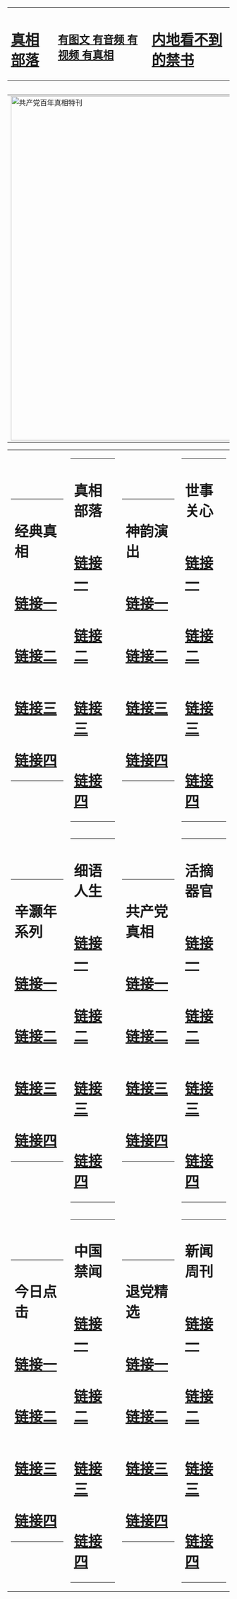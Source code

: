 <table><tr><td><H1><a href="http://t.cn/RXEOBPw">真相部落</a></H1></td><td><H2><a href="http://t.cn/RXgSqFC">有图文 有音频 有视频 有真相</a></H2><td><H1><a href="http://t.cn/RXgStn7"> 内地看不到的禁书</a></H1></td></table><table><table><tr><td><a href="http://t.cn/RXHdtgS"><img src="http://7483.e12.wovensphere.com/zx/bngcd/gcdbnzx.jpg" width="780"  border="0" alt="共产党百年真相特刊"></a></td></tr></table><table><tr><td><table><tr><td ><h1>经典真相</h1></td></tr><tr><td><h1>  <a href="http://t.cn/RXEO1F9" target=_blank>链接一</a>  </h1></td></tr><tr><td><h1>  <a href="http://t.cn/RXgSGCP" target=_blank>链接二</a>  </h1></td></tr><tr><td><h1>  <a href="http://po.st/E3IjSy" target=_blank>链接三</a>  </h1></td></tr><tr><td><h1>  <a href="http://po.st/heXF5s" target=_blank>链接四</a>  </h1></td></tr></table></td><td><table><tr><td ><h1>真相部落</h1></td></tr><tr><td><h1>  <a href="http://t.cn/RXHdZTL" target=_blank>链接一</a>  </h1></td></tr><tr><td><h1>  <a href="http://t.cn/RXgSqK2" target=_blank>链接二</a>  </h1></td></tr><tr><td><h1>  <a href="http://t.cn/RXHd5A4" target=_blank>链接三</a>  </h1></td></tr><tr><td><h1>  <a href="http://po.st/VFpydh" target=_blank>链接四</a>  </h1></td></tr></table></td><td><table><tr><td ><h1>神韵演出</h1></td></tr><tr><td><h1>  <a href="http://t.cn/RXEOHFK" target=_blank>链接一</a>  </h1></td></tr><tr><td><h1>  <a href="http://t.cn/RXHdw7Z" target=_blank>链接二</a>  </h1></td></tr><tr><td><h1>  <a href="http://t.cn/RXHd5Cl" target=_blank>链接三</a>  </h1></td></tr><tr><td><h1>  <a href="http://po.st/eTx3jh" target=_blank>链接四</a>  </h1></td></tr></table></td><td><table><tr><td ><h1>世事关心</h1></td></tr><tr><td><h1>  <a href="http://t.cn/RXEOd64" target=_blank>链接一</a>  </h1></td></tr><tr><td><h1>  <a href="http://t.cn/RXgSt5J" target=_blank>链接二</a>  </h1></td></tr><tr><td><h1>  <a href="http://po.st/z4UQVa" target=_blank>链接三</a>  </h1></td></tr><tr><td><h1>  <a href="http://t.cn/RXEOd64" target=_blank>链接四</a>  </h1></td></tr></table></td></tr><tr><td><table><tr><td ><h1>辛灏年系列</h1></td></tr><tr><td><h1>  <a href="http://t.cn/RXgStTX" target=_blank>链接一</a>  </h1></td></tr><tr><td><h1>  <a href="http://t.cn/RXEWvSy" target=_blank>链接二</a>  </h1></td></tr><tr><td><h1>  <a href="http://po.st/EyZj1P" target=_blank>链接三</a>  </h1></td></tr><tr><td><h1>  <a href="http://po.st/Pyn8xg" target=_blank>链接四</a>  </h1></td></tr></table></td><td><table><tr><td ><h1>细语人生</h1></td></tr><tr><td><h1>  <a href="http://t.cn/RXgSccq" target=_blank>链接一</a>  </h1></td></tr><tr><td><h1>  <a href="http://t.cn/RXgScMS" target=_blank>链接二</a>  </h1></td></tr><tr><td><h1>  <a href="http://po.st/jXtnwF" target=_blank>链接三</a>  </h1></td></tr><tr><td><h1>  <a href="http://po.st/hysJfC" target=_blank>链接四</a>  </h1></td></tr></table></td><td><table><tr><td ><h1>共产党真相</h1></td></tr><tr><td><h1>  <a href="http://t.cn/RXHdtgS" target=_blank>链接一</a>  </h1></td></tr><tr><td><h1>  <a href="http://t.cn/RXHd4Ds" target=_blank>链接二</a>  </h1></td></tr><tr><td><h1>  <a href="http://t.cn/RXgSVhJ" target=_blank>链接三</a>  </h1></td></tr><tr><td><h1>  <a href="http://po.st/RVgqv7" target=_blank>链接四</a>  </h1></td></tr></table></td><td><table><tr><td ><h1>活摘器官</h1></td></tr><tr><td><h1>  <a href="http://t.cn/RXEWhIt" target=_blank>链接一</a>  </h1></td></tr><tr><td><h1>  <a href="http://t.cn/RXHdbK9" target=_blank>链接二</a>  </h1></td></tr><tr><td><h1>  <a href="http://po.st/IahgjT" target=_blank>链接三</a>  </h1></td></tr><tr><td><h1>  <a href="http://po.st/i3zsqD" target=_blank>链接四</a>  </h1></td></tr></table></td></tr><tr><td><table><tr><td ><h1>今日点击</h1></td></tr><tr><td><h1>  <a href="http://t.cn/RXEW7bL" target=_blank>链接一</a>  </h1></td></tr><tr><td><h1>  <a href="http://t.cn/RXgSfzx" target=_blank>链接二</a>  </h1></td></tr><tr><td><h1>  <a href="http://t.cn/RXHdbTq" target=_blank>链接三</a>  </h1></td></tr><tr><td><h1>  <a href="http://po.st/LayFtd" target=_blank>链接四</a>  </h1></td></tr></table></td><td><table><tr><td ><h1>中国禁闻</h1></td></tr><tr><td><h1>  <a href="http://t.cn/RXgSf0E" target=_blank>链接一</a>  </h1></td></tr><tr><td><h1>  <a href="http://t.cn/RXgSfjD" target=_blank>链接二</a>  </h1></td></tr><tr><td><h1>  <a href="http://t.cn/RXEWZqK" target=_blank>链接三</a>  </h1></td></tr><tr><td><h1>  <a href="http://po.st/FDPnW6" target=_blank>链接四</a>  </h1></td></tr></table></td><td><table><tr><td ><h1>退党精选</h1></td></tr><tr><td><h1>  <a href="http://t.cn/RXgSILE" target=_blank>链接一</a>  </h1></td></tr><tr><td><h1>  <a href="http://t.cn/RXEWtLe" target=_blank>链接二</a>  </h1></td></tr><tr><td><h1>  <a href="http://po.st/XHtQq8" target=_blank>链接三</a>  </h1></td></tr><tr><td><h1>  <a href="http://po.st/YbdOQp" target=_blank>链接四</a>  </h1></td></tr></table></td><td><table><tr><td ><h1>新闻周刊</h1></td></tr><tr><td><h1>  <a href="http://t.cn/RXHdGdn" target=_blank>链接一</a>  </h1></td></tr><tr><td><h1>  <a href="http://t.cn/RXgSI15" target=_blank>链接二</a>  </h1></td></tr><tr><td><h1>  <a href="http://po.st/TRk04x" target=_blank>链接三</a>  </h1></td></tr><tr><td><h1>  <a href="http://po.st/DaZTWn" target=_blank>链接四</a>  </h1></td></tr></table></td></tr></table>
